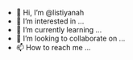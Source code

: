 - 👋 Hi, I’m @listiyanah
- 👀 I’m interested in ...
- 🌱 I’m currently learning ...
- 💞️ I’m looking to collaborate on ...
- 📫 How to reach me ...

<!---
listiyanah/listiyanah is a ✨ special ✨ repository because its `README.md` (this file) appears on your GitHub profile.
You can click the Preview link to take a look at your changes.
--->
